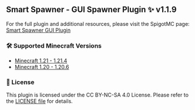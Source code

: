 ## Smart Spawner - GUI Spawner Plugin ✨ v1.1.9
For the full plugin and additional resources, please visit the SpigotMC page: [Smart Spawner GUI Plugin](https://www.spigotmc.org/resources/smart-spawner-gui-spawner-plugin%E2%9C%A8-1-21-1-21-3-%EF%B8%8F.120743/)

### 🛠️ Supported Minecraft Versions
- [Minecraft 1.21 - 1.21.4](https://github.com/ptthanh02/Smart-Spawner-Plugin)
- [Minecraft 1.20 - 1.20.6](https://github.com/ptthanh02/Smart-Spawner-Plugin/tree/1.20%2B)

### 📜 License
This plugin is licensed under the CC BY-NC-SA 4.0 License. Please refer to the [LICENSE file](https://github.com/ptthanh02/Smart-Spawner-Plugin/blob/1.21%2B/LICENSE) for details.

